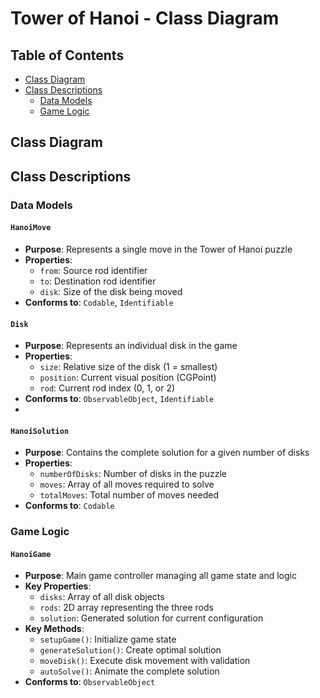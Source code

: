 # Tower of Hanoi - Class Diagram

## Table of Contents
- [Class Diagram](#class-diagram)
- [Class Descriptions](#class-descriptions)
  - [Data Models](#data-models)
  - [Game Logic](#game-logic)

## Class Diagram

## Class Descriptions

### Data Models

#### `HanoiMove`
- **Purpose**: Represents a single move in the Tower of Hanoi puzzle
- **Properties**: 
  - `from`: Source rod identifier
  - `to`: Destination rod identifier  
  - `disk`: Size of the disk being moved
- **Conforms to**: `Codable`, `Identifiable`

#### `Disk`
- **Purpose**: Represents an individual disk in the game
- **Properties**:
  - `size`: Relative size of the disk (1 = smallest)
  - `position`: Current visual position (CGPoint)
  - `rod`: Current rod index (0, 1, or 2)
- **Conforms to**: `ObservableObject`, `Identifiable`
- 
#### `HanoiSolution`
- **Purpose**: Contains the complete solution for a given number of disks
- **Properties**:
  - `numberOfDisks`: Number of disks in the puzzle
  - `moves`: Array of all moves required to solve
  - `totalMoves`: Total number of moves needed
- **Conforms to**: `Codable`

### Game Logic

#### `HanoiGame`
- **Purpose**: Main game controller managing all game state and logic
- **Key Properties**:
  - `disks`: Array of all disk objects
  - `rods`: 2D array representing the three rods
  - `solution`: Generated solution for current configuration
- **Key Methods**:
  - `setupGame()`: Initialize game state
  - `generateSolution()`: Create optimal solution
  - `moveDisk()`: Execute disk movement with validation
  - `autoSolve()`: Animate the complete solution
- **Conforms to**: `ObservableObject`
